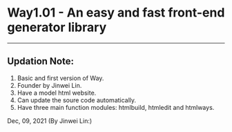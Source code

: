 # Way1.01 - An easy and fast front-end generator library
***


## Updation Note: 

1. Basic and first version of Way.
2. Founder by Jinwei Lin.
3. Have a model html website.
4. Can update the soure code automatically.
5. Have three main function modules: htmlbuild, htmledit and htmlways.



Dec, 09, 2021
(By Jinwei Lin:)
